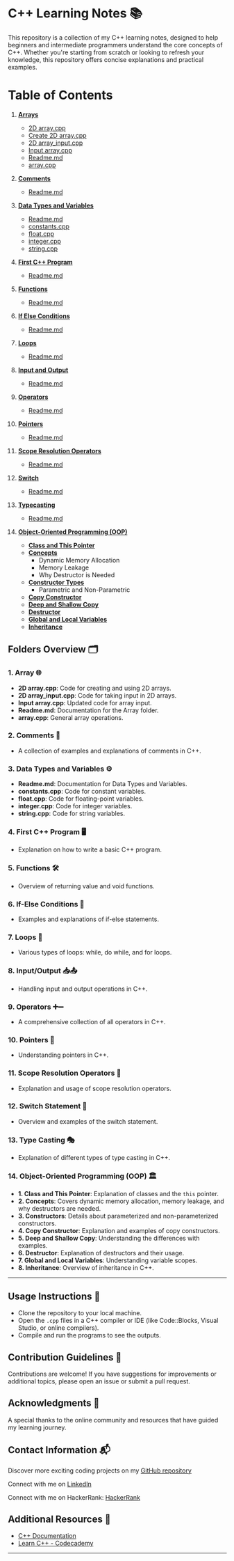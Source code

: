 
# C++ Learning Notes 📚

This repository is a collection of my C++ learning notes, designed to help beginners and intermediate programmers understand the core concepts of C++. Whether you're starting from scratch or looking to refresh your knowledge, this repository offers concise explanations and practical examples.

# Table of Contents

1. **[Arrays](https://github.com/Maham-j/CPP-Learning-Notes/tree/main/Arrays)**
   - [2D array.cpp](https://github.com/Maham-j/CPP-Learning-Notes/blob/main/Arrays/2D%20array.cpp)
   - [Create 2D array.cpp](https://github.com/Maham-j/CPP-Learning-Notes/blob/main/Arrays/Create%202D%20array.cpp)
   - [2D array_input.cpp](https://github.com/Maham-j/CPP-Learning-Notes/blob/main/Arrays/2D%20array_input.cpp)
   - [Input array.cpp](https://github.com/Maham-j/CPP-Learning-Notes/blob/main/Arrays/Input%20array.cpp)
   - [Readme.md](https://github.com/Maham-j/CPP-Learning-Notes/blob/main/Arrays/Readme.md)
   - [array.cpp](https://github.com/Maham-j/CPP-Learning-Notes/blob/main/Arrays/array.cpp)

2. **[Comments](https://github.com/Maham-j/CPP-Learning-Notes/tree/main/Comments)**
   - [Readme.md](https://github.com/Maham-j/CPP-Learning-Notes/blob/main/Comments/Readme.md)

3. **[Data Types and Variables](https://github.com/Maham-j/CPP-Learning-Notes/tree/main/Data%20Types%20and%20Variables)**
   - [Readme.md](https://github.com/Maham-j/CPP-Learning-Notes/blob/main/Data%20Types%20and%20Variables/Readme.md)
   - [constants.cpp](https://github.com/Maham-j/CPP-Learning-Notes/blob/main/Data%20Types%20and%20Variables/constants.cpp)
   - [float.cpp](https://github.com/Maham-j/CPP-Learning-Notes/blob/main/Data%20Types%20and%20Variables/float.cpp)
   - [integer.cpp](https://github.com/Maham-j/CPP-Learning-Notes/blob/main/Data%20Types%20and%20Variables/integer.cpp)
   - [string.cpp](https://github.com/Maham-j/CPP-Learning-Notes/blob/main/Data%20Types%20and%20Variables/string.cpp)

4. **[First C++ Program](https://github.com/Maham-j/CPP-Learning-Notes/tree/main/First%20C++%20Program)**
   - [Readme.md](https://github.com/Maham-j/CPP-Learning-Notes/blob/main/First%20C++%20Program/Readme.md)

5. **[Functions](https://github.com/Maham-j/CPP-Learning-Notes/tree/main/Functions)**
   - [Readme.md](https://github.com/Maham-j/CPP-Learning-Notes/blob/main/Functions/Readme.md)

6. **[If Else Conditions](https://github.com/Maham-j/CPP-Learning-Notes/tree/main/If%20Else%20Conditions)**
   - [Readme.md](https://github.com/Maham-j/CPP-Learning-Notes/blob/main/If%20Else%20Conditions/Readme.md)

7. **[Loops](https://github.com/Maham-j/CPP-Learning-Notes/tree/main/Loops)**
   - [Readme.md](https://github.com/Maham-j/CPP-Learning-Notes/blob/main/Loops/Readme.md)

8. **[Input and Output](https://github.com/Maham-j/CPP-Learning-Notes/tree/main/Input%20Output)**
   - [Readme.md](https://github.com/Maham-j/CPP-Learning-Notes/blob/main/Input%20Output/Readme.md)

9. **[Operators](https://github.com/Maham-j/CPP-Learning-Notes/tree/main/Operators)**
   - [Readme.md](https://github.com/Maham-j/CPP-Learning-Notes/blob/main/Operators/Readme.md)

10. **[Pointers](https://github.com/Maham-j/CPP-Learning-Notes/tree/main/Pointers)**
    - [Readme.md](https://github.com/Maham-j/CPP-Learning-Notes/blob/main/Pointers/Readme.md)

11. **[Scope Resolution Operators](https://github.com/Maham-j/CPP-Learning-Notes/tree/main/Scope%20Resolution%20Operators)**
    - [Readme.md](https://github.com/Maham-j/CPP-Learning-Notes/blob/main/Scope%20Resolution%20Operators/Readme.md)

12. **[Switch](https://github.com/Maham-j/CPP-Learning-Notes/tree/main/Switch)**
    - [Readme.md](https://github.com/Maham-j/CPP-Learning-Notes/blob/main/Switch/Readme.md)

13. **[Typecasting](https://github.com/Maham-j/CPP-Learning-Notes/tree/main/Typecasting)**
    - [Readme.md](https://github.com/Maham-j/CPP-Learning-Notes/blob/main/Typecasting/Readme.md)

14. **[Object-Oriented Programming (OOP)](https://github.com/Maham-j/CPP-Learning-Notes/tree/main/OOP)**
    - **[Class and This Pointer](https://github.com/Maham-j/CPP-Learning-Notes/tree/main/OOP/Class%20and%20This%20Pointer)**
    - **[Concepts](https://github.com/Maham-j/CPP-Learning-Notes/tree/main/OOP/Concepts)**
      - Dynamic Memory Allocation
      - Memory Leakage
      - Why Destructor is Needed
    - **[Constructor Types](https://github.com/Maham-j/CPP-Learning-Notes/tree/main/OOP/Constructor%20Types)**
      - Parametric and Non-Parametric
    - **[Copy Constructor](https://github.com/Maham-j/CPP-Learning-Notes/tree/main/OOP/Copy%20Constructor)**
    - **[Deep and Shallow Copy](https://github.com/Maham-j/CPP-Learning-Notes/tree/main/OOP/Deep%20and%20Shallow%20Copy)**
    - **[Destructor](https://github.com/Maham-j/CPP-Learning-Notes/tree/main/OOP/Destructor)**
    - **[Global and Local Variables](https://github.com/Maham-j/CPP-Learning-Notes/tree/main/OOP/Global%20and%20Local%20Variables)**
    - **[Inheritance](https://github.com/Maham-j/CPP-Learning-Notes/tree/main/OOP/Inheritance)**



## Folders Overview 🗂️
### 1. Array 🌐
- **2D array.cpp**: Code for creating and using 2D arrays.
- **2D array_input.cpp**: Code for taking input in 2D arrays.
- **Input array.cpp**: Updated code for array input.
- **Readme.md**: Documentation for the Array folder.
- **array.cpp**: General array operations.

### 2. Comments 💬
- A collection of examples and explanations of comments in C++.

### 3. Data Types and Variables ⚙️
- **Readme.md**: Documentation for Data Types and Variables.
- **constants.cpp**: Code for constant variables.
- **float.cpp**: Code for floating-point variables.
- **integer.cpp**: Code for integer variables.
- **string.cpp**: Code for string variables.

### 4. First C++ Program 🖥️
- Explanation on how to write a basic C++ program.

### 5. Functions 🛠️
- Overview of returning value and void functions.

### 6. If-Else Conditions 🔄
- Examples and explanations of if-else statements.

### 7. Loops 🔁
- Various types of loops: while, do while, and for loops.

### 8. Input/Output 📥📤
- Handling input and output operations in C++.

### 9. Operators ➕➖
- A comprehensive collection of all operators in C++.

### 10. Pointers 📍
- Understanding pointers in C++.

### 11. Scope Resolution Operators 📏
- Explanation and usage of scope resolution operators.

### 12. Switch Statement 🔄
- Overview and examples of the switch statement.

### 13. Type Casting 🎭
- Explanation of different types of type casting in C++.

### 14. Object-Oriented Programming (OOP) 🏛️
- **1. Class and This Pointer**: Explanation of classes and the `this` pointer.
- **2. Concepts**: Covers dynamic memory allocation, memory leakage, and why destructors are needed.
- **3. Constructors**: Details about parameterized and non-parameterized constructors.
- **4. Copy Constructor**: Explanation and examples of copy constructors.
- **5. Deep and Shallow Copy**: Understanding the differences with examples.
- **6. Destructor**: Explanation of destructors and their usage.
- **7. Global and Local Variables**: Understanding variable scopes.
- **8. Inheritance**: Overview of inheritance in C++.

---



## Usage Instructions 📖
- Clone the repository to your local machine.
- Open the `.cpp` files in a C++ compiler or IDE (like Code::Blocks, Visual Studio, or online compilers).
- Compile and run the programs to see the outputs.

## Contribution Guidelines 🤝
Contributions are welcome! If you have suggestions for improvements or additional topics, please open an issue or submit a pull request.

## Acknowledgments 🙏
A special thanks to the online community and resources that have guided my learning journey.

## Contact Information 📬
Discover more exciting coding projects on my [GitHub repository](https://github.com/Maham-j)

Connect with me on [LinkedIn](https://www.linkedin.com/in/maham-jamil-268584267)

Connect with me on HackerRank: [HackerRank ](https://www.hackerrank.com/maham_jamil)

## Additional Resources 🔗
- [C++ Documentation](https://en.cppreference.com/)
- [Learn C++ - Codecademy](https://www.codecademy.com/learn/learn-c-plus-plus)

---

